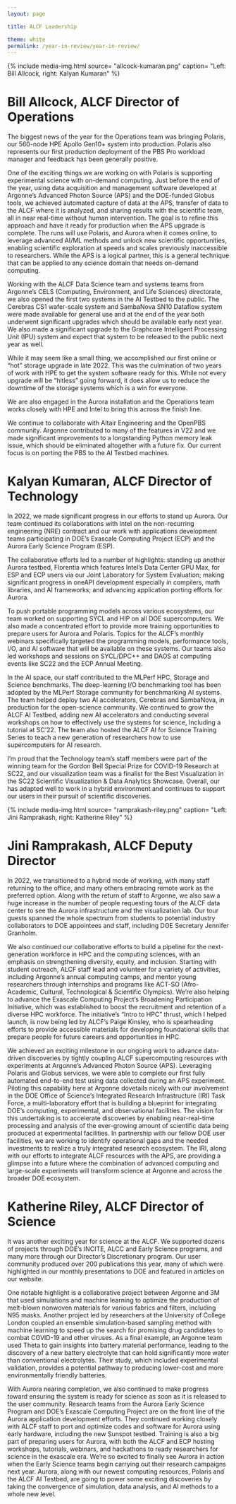```yaml
---
layout: page

title: ALCF Leadership

theme: white
permalink: /year-in-review/year-in-review/
---
```




{% include media-img.html
   source= "allcock-kumaran.png"
   caption= "Left: Bill Allcock, right: Kalyan Kumaran"
%}

# Bill Allcock, ALCF Director of Operations

The biggest news of the year for the Operations team was bringing Polaris, our 560-node HPE Apollo Gen10+ system into production. Polaris also represents our first production deployment of the PBS Pro workload manager and feedback has been generally positive.

One of the exciting things we are working on with Polaris is supporting experimental science with on-demand computing. Just before the end of the year, using data acquisition and management software developed at Argonne’s Advanced Photon Source (APS) and the DOE-funded Globus tools, we achieved automated capture of data at the APS, transfer of data to the ALCF where it is analyzed, and sharing results with the scientific team, all in near real-time without human intervention. The goal is to refine this approach and have it ready for production when the APS upgrade is complete. The runs will use Polaris, and Aurora when it comes online, to leverage advanced AI/ML methods and unlock new scientific opportunities, enabling scientific exploration at speeds and scales previously inaccessible to researchers.  While the APS is a logical partner, this is a general technique that can be applied to any science domain that needs on-demand computing.

Working with the ALCF Data Science team and systems teams from Argonne’s CELS (Computing, Environment, and Life Sciences) directorate, we also opened the first two systems in the AI Testbed to the public. The Cerebras CS1 wafer-scale system and SambaNova SN10 Dataflow system were made available for general use and at the end of the year both underwent significant upgrades which should be available early next year. We also made a significant upgrade to the Graphcore Intelligent Processing Unit (IPU) system and expect that system to be released to the public next year as well.

While it may seem like a small thing, we accomplished our first online or “hot” storage upgrade in late 2022. This was the culmination of two years of work with HPE to get the system software ready for this. While not every upgrade will be “hitless” going forward, it does allow us to reduce the downtime of the storage systems which is a win for everyone.

We are also engaged in the Aurora installation and the Operations team works closely with HPE and Intel to bring this across the finish line.

We continue to collaborate with Altair Engineering and the OpenPBS community. Argonne contributed to many of the features in V22 and we made significant improvements to a longstanding Python memory leak issue, which should be eliminated altogether with a future fix. Our current focus is on porting the PBS to the AI Testbed machines.



# Kalyan Kumaran, ALCF Director of Technology

In 2022, we made significant progress in our efforts to stand up Aurora. Our team continued its collaborations with Intel on the non-recurring engineering (NRE) contract and our work with applications development teams participating in DOE’s Exascale Computing Project (ECP) and the Aurora Early Science Program (ESP).

The collaborative efforts led to a number of highlights: standing up another Aurora testbed, Florentia which features Intel’s Data Center GPU Max, for ESP and ECP users via our Joint Laboratory for System Evaluation; making significant progress in oneAPI development especially in compilers, math libraries, and AI frameworks; and advancing application porting efforts for Aurora.

To push portable programming models across various ecosystems, our team worked on supporting SYCL and HIP on all DOE supercomputers. We also made a concentrated effort to provide more training opportunities to prepare users for Aurora and Polaris. Topics for the ALCF’s monthly webinars specifically targeted the programming models, performance tools, I/O, and AI software that will be available on these systems. Our teams also led workshops and sessions on SYCL/DPC++ and DAOS at computing events like SC22 and the ECP Annual Meeting.

In the AI space, our staff contributed to the MLPerf HPC, Storage and Science benchmarks. The deep-learning I/O benchmarking tool has been adopted by the MLPerf Storage community for benchmarking AI systems. The team helped deploy two AI accelerators, Cerebras and SambaNova, in production for the open-science community. We continued to grow the ALCF AI Testbed, adding new AI accelerators and conducting several workshops on how to effectively use the systems for science, Including a tutorial at SC’22. The team also hosted the ALCF AI for Science Training Series to teach a new generation of researchers how to use supercomputers for AI research.

I’m proud that the Technology team’s staff members were part of the winning team for the Gordon Bell Special Prize for COVID-19 Research at SC22, and our visualization team was a finalist for the Best Visualization in the SC22 Scientific Visualization & Data Analytics Showcase. Overall, our has adapted well to work in a hybrid environment and continues to support our users in their pursuit of scientific discoveries.



{% include media-img.html
   source= "ramprakash-riley.png"
   caption= "Left: Jini Ramprakash, right: Katherine Riley"
%}

# Jini Ramprakash, ALCF Deputy Director

In 2022, we transitioned to a hybrid mode of working, with many staff returning to the office, and many others embracing remote work as the preferred option. Along with the return of staff to Argonne, we also saw a huge increase in the number of people requesting tours of the ALCF data center to see the Aurora infrastructure and the visualization lab. Our tour guests spanned the whole spectrum from students to potential industry collaborators to DOE appointees and staff, including DOE Secretary Jennifer Granholm.

We also continued our collaborative efforts to build a pipeline for the next-generation workforce in HPC and the computing sciences, with an emphasis on strengthening diversity, equity, and inclusion. Starting with student outreach, ALCF staff lead and volunteer for a variety of activities, including Argonne’s annual computing camps, and mentor young researchers through internships and programs like ACT-SO (Afro-Academic, Cultural, Technological & Scientific Olympics). We’re also helping to advance the Exascale Computing Project’s Broadening Participation Initiative, which was established to boost the recruitment and retention of a diverse HPC workforce. The initiative’s “Intro to HPC” thrust, which I helped launch, is now being led by ALCF’s Paige Kinsley, who is spearheading efforts to provide accessible materials for developing foundational skills that prepare people for future careers and opportunities in HPC. 

We achieved an exciting milestone in our ongoing work to advance data-driven discoveries by tightly coupling ALCF supercomputing resources with experiments at Argonne’s Advanced Photon Source (APS). Leveraging Polaris and Globus services, we were able to complete our first fully automated end-to-end test using data collected during an APS experiment. Piloting this capability here at Argonne dovetails nicely with our involvement in the DOE Office of Science’s Integrated Research Infrastructure (IRI) Task Force, a multi-laboratory effort that is building a blueprint for integrating DOE’s computing, experimental, and observational facilities. The vision for this undertaking is to accelerate discoveries by enabling near-real-time processing and analysis of the ever-growing amount of scientific data being produced at experimental facilities. In partnership with our fellow DOE user facilities, we are working to identify operational gaps and the needed investments to realize a truly integrated research ecosystem. The IRI, along with our efforts to integrate ALCF resources with the APS, are providing a glimpse into a future where the combination of advanced computing and large-scale experiments will transform science at Argonne and across the broader DOE ecosystem.


# Katherine Riley, ALCF Director of Science

It was another exciting year for science at the ALCF. We supported dozens of projects through DOE’s INCITE, ALCC and Early Science programs, and many more through our Director’s Discretionary program. Our user community produced over 200 publications this year, many of which were highlighted in our monthly presentations to DOE and featured in articles on our website. 

One notable highlight is a collaborative project between Argonne and 3M that used simulations and machine learning to optimize the production of melt-blown nonwoven materials for various fabrics and filters, including N95 masks. Another project led by researchers at the University of College London coupled an ensemble simulation-based sampling method with machine learning to speed up the search for promising drug candidates to combat COVID-19 and other viruses. As a final example, an Argonne team used Theta to gain insights into battery material performance, leading to the discovery of a new battery electrolyte that can hold significantly more water than conventional electrolytes. Their study, which included experimental validation, provides a potential pathway to producing lower-cost and more environmentally friendly batteries.

With Aurora nearing completion, we also continued to make progress toward ensuring the system is ready for science as soon as it is released to the user community. Research teams from the Aurora Early Science Program and DOE’s Exascale Computing Project are on the front line of the Aurora application development efforts. They continued working closely with ALCF staff to port and optimize codes and software for Aurora using early hardware, including the new Sunspot testbed. Training is also a big part of preparing users for Aurora, with both the ALCF and ECP hosting workshops, tutorials, webinars, and hackathons to ready researchers for science in the exascale era. We’re so excited to finally see Aurora in action when the Early Science teams begin carrying out their research campaigns next year. Aurora, along with our newest computing resources, Polaris and the ALCF AI Testbed, are going to power some exciting discoveries by taking the convergence of simulation, data analysis, and AI methods to a whole new level. 
